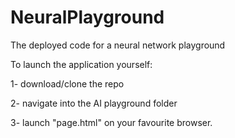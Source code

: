 # NeuralPlayground
The deployed code for a neural network playground

To launch the application yourself:

1- download/clone the repo

2- navigate into the AI playground folder

3- launch "page.html" on your favourite browser.
